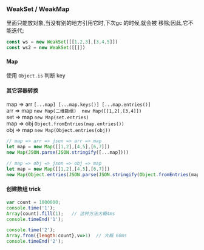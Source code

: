
### WeakSet / WeakMap 
里面只能放对象,当没有别的地方引用它时,下次gc 的时候,就会被 移除;因此,它不能迭代;  
```js
const ws = new WeakSet([[1,2,3],[3,4,5]])
const ws2 = new WeakSet([[]])
```
#### Map
使用 `Object.is` 判断 key
#### 其它容器转换
map => arr `[...map] [...map.keys()] [...map.entries()]`    
arr => map `new Map(二维数组)  new Map([[1,2],[3,4]])`   
set => map `new Map(set.entries)`  
map => obj   `Object.fromEntries(map.entries())`  
obj  => map  `new Map(Object.entries(obj))`

```js
// map => arr => json => arr => map
let map = new Map([[1,2],[4,5],[6,7]])
new Map(JSON.parse(JSON.stringify([...map])))

// map => obj => json => obj => map
let map = new Map([[1,2],[4,5],[6,7]])
new Map(Object.entries(JSON.parse(JSON.stringify(Object.fromEntries(map.entries())))))
```

#### 创建数组 trick
```js
var count = 1000000;
console.time('1');
Array(count).fill(1);   // 这种方法大概4ms
console.timeEnd('1');

console.time('2');
Array.from({length:count},v=>1)  // 大概 60ms
console.timeEnd('2');
```